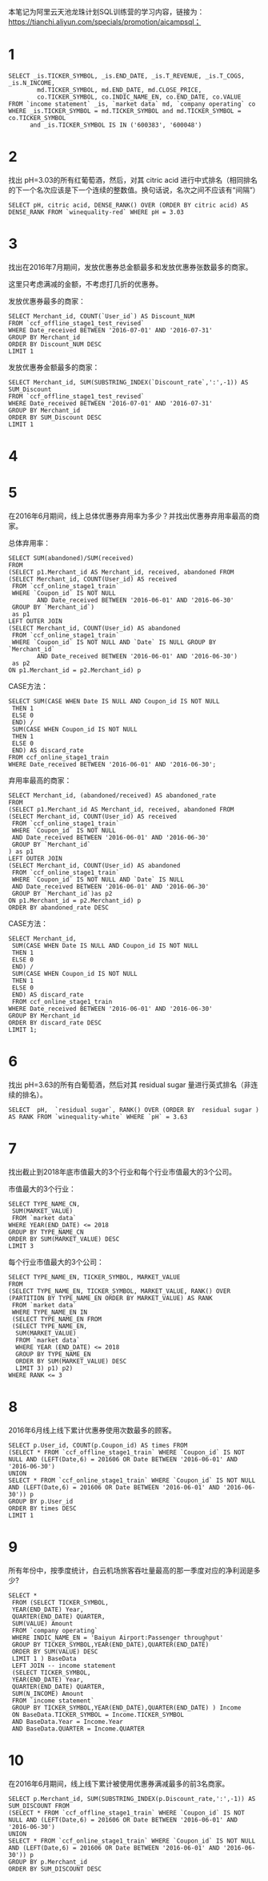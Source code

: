 本笔记为阿里云天池龙珠计划SQL训练营的学习内容，链接为：https://tianchi.aliyun.com/specials/promotion/aicampsql；

# 1 

    SELECT _is.TICKER_SYMBOL, _is.END_DATE, _is.T_REVENUE, _is.T_COGS, _is.N_INCOME,
            md.TICKER_SYMBOL, md.END_DATE, md.CLOSE_PRICE,
            co.TICKER_SYMBOL, co.INDIC_NAME_EN, co.END_DATE, co.VALUE
    FROM `income statement` _is, `market data` md, `company operating` co 
    WHERE _is.TICKER_SYMBOL = md.TICKER_SYMBOL and md.TICKER_SYMBOL = co.TICKER_SYMBOL
          and _is.TICKER_SYMBOL IS IN ('600383', '600048')
       
# 2

找出 pH=3.03的所有红葡萄酒，然后，对其 citric acid 进行中式排名（相同排名的下一个名次应该是下一个连续的整数值。换句话说，名次之间不应该有“间隔”）

    SELECT pH, citric acid, DENSE_RANK() OVER (ORDER BY citric acid) AS DENSE_RANK FROM `winequality-red` WHERE pH = 3.03
    
# 3

找出在2016年7月期间，发放优惠券总金额最多和发放优惠券张数最多的商家。

这里只考虑满减的金额，不考虑打几折的优惠券。
    
发放优惠券最多的商家：
    
    SELECT Merchant_id, COUNT(`User_id`) AS Discount_NUM 
    FROM `ccf_offline_stage1_test_revised` 
    WHERE Date_received BETWEEN '2016-07-01' AND '2016-07-31'
    GROUP BY Merchant_id
    ORDER BY Discount_NUM DESC
    LIMIT 1

发放优惠券金额最多的商家：

    SELECT Merchant_id, SUM(SUBSTRING_INDEX(`Discount_rate`,':',-1)) AS SUM_Discount
    FROM `ccf_offline_stage1_test_revised` 
    WHERE Date_received BETWEEN '2016-07-01' AND '2016-07-31'
    GROUP BY Merchant_id
    ORDER BY SUM_Discount DESC
    LIMIT 1
    
# 4


    
# 5

在2016年6月期间，线上总体优惠券弃用率为多少？并找出优惠券弃用率最高的商家。

总体弃用率：

    SELECT SUM(abandoned)/SUM(received)
    FROM
    (SELECT p1.Merchant_id AS Merchant_id, received, abandoned FROM 
    (SELECT Merchant_id, COUNT(User_id) AS received 
     FROM `ccf_online_stage1_train` 
     WHERE `Coupon_id` IS NOT NULL 
            AND Date_received BETWEEN '2016-06-01' AND '2016-06-30' 
     GROUP BY `Merchant_id`) 
     as p1
    LEFT OUTER JOIN  
    (SELECT Merchant_id, COUNT(User_id) AS abandoned 
     FROM `ccf_online_stage1_train` 
     WHERE `Coupon_id` IS NOT NULL AND `Date` IS NULL GROUP BY `Merchant_id`
            AND Date_received BETWEEN '2016-06-01' AND '2016-06-30')
     as p2
    ON p1.Merchant_id = p2.Merchant_id) p

CASE方法：

    SELECT SUM(CASE WHEN Date IS NULL AND Coupon_id IS NOT NULL
     THEN 1
     ELSE 0
     END) /
     SUM(CASE WHEN Coupon_id IS NOT NULL
     THEN 1
     ELSE 0
     END) AS discard_rate
    FROM ccf_online_stage1_train
    WHERE Date_received BETWEEN '2016-06-01' AND '2016-06-30';

弃⽤率最⾼的商家：


    SELECT Merchant_id, (abandoned/received) AS abandoned_rate
    FROM 
    (SELECT p1.Merchant_id AS Merchant_id, received, abandoned FROM 
    (SELECT Merchant_id, COUNT(User_id) AS received 
     FROM `ccf_online_stage1_train` 
     WHERE `Coupon_id` IS NOT NULL 
     AND Date_received BETWEEN '2016-06-01' AND '2016-06-30' 
     GROUP BY `Merchant_id`
    ) as p1
    LEFT OUTER JOIN  
    (SELECT Merchant_id, COUNT(User_id) AS abandoned 
     FROM `ccf_online_stage1_train` 
     WHERE `Coupon_id` IS NOT NULL AND `Date` IS NULL 
     AND Date_received BETWEEN '2016-06-01' AND '2016-06-30'
     GROUP BY `Merchant_id`)as p2
    ON p1.Merchant_id = p2.Merchant_id) p
    ORDER BY abandoned_rate DESC

CASE方法：

    SELECT Merchant_id, 
     SUM(CASE WHEN Date IS NULL AND Coupon_id IS NOT NULL 
     THEN 1
     ELSE 0
     END) /
     SUM(CASE WHEN Coupon_id IS NOT NULL
     THEN 1
     ELSE 0
     END) AS discard_rate
     FROM ccf_online_stage1_train
    WHERE Date_received BETWEEN '2016-06-01' AND '2016-06-30'
    GROUP BY Merchant_id
    ORDER BY discard_rate DESC
    LIMIT 1;


# 6

找出 pH=3.63的所有⽩葡萄酒，然后对其 residual sugar 量进⾏英式排名（⾮连续的排名）。

    SELECT  pH,  `residual sugar`, RANK() OVER (ORDER BY  residual sugar ) AS RANK FROM `winequality-white` WHERE `pH` = 3.63
    
# 7 

找出截止到2018年底市值最大的3个行业和每个行业市值最大的3个公司。

市值最大的3个行业：

    SELECT TYPE_NAME_CN,
     SUM(MARKET_VALUE)
     FROM `market data`
    WHERE YEAR(END_DATE) <= 2018
    GROUP BY TYPE_NAME_CN
    ORDER BY SUM(MARKET_VALUE) DESC
    LIMIT 3
    
每个行业市值最大的3个公司：

    SELECT TYPE_NAME_EN, TICKER_SYMBOL, MARKET_VALUE
    FROM
    (SELECT TYPE_NAME_EN, TICKER_SYMBOL, MARKET_VALUE, RANK() OVER (PARTITION BY TYPE_NAME_EN ORDER BY MARKET_VALUE) AS RANK
     FROM `market data`
     WHERE TYPE_NAME_EN IN
     (SELECT TYPE_NAME_EN FROM
     (SELECT TYPE_NAME_EN,
      SUM(MARKET_VALUE)
      FROM `market data`
      WHERE YEAR (END_DATE) <= 2018
      GROUP BY TYPE_NAME_EN
      ORDER BY SUM(MARKET_VALUE) DESC
      LIMIT 3) p1) p2)
    WHERE RANK <= 3
    
# 8

2016年6月线上线下累计优惠券使用次数最多的顾客。

    SELECT p.User_id, COUNT(p.Coupon_id) AS times FROM 
    (SELECT * FROM `ccf_offline_stage1_train` WHERE `Coupon_id` IS NOT NULL AND (LEFT(Date,6) = 201606 OR Date BETWEEN '2016-06-01' AND '2016-06-30')
    UNION
    SELECT * FROM `ccf_online_stage1_train` WHERE `Coupon_id` IS NOT NULL AND (LEFT(Date,6) = 201606 OR Date BETWEEN '2016-06-01' AND '2016-06-30')) p
    GROUP BY p.User_id
    ORDER BY times DESC
    LIMIT 1
    
# 9

所有年份中，按季度统计，⽩云机场旅客吞吐量最⾼的那⼀季度对应的净利润是多少?

    SELECT *
     FROM (SELECT TICKER_SYMBOL,
     YEAR(END_DATE) Year,
     QUARTER(END_DATE) QUARTER,
     SUM(VALUE) Amount
     FROM `company operating`
     WHERE INDIC_NAME_EN = 'Baiyun Airport:Passenger throughput'
     GROUP BY TICKER_SYMBOL,YEAR(END_DATE),QUARTER(END_DATE)
     ORDER BY SUM(VALUE) DESC
     LIMIT 1 ) BaseData
     LEFT JOIN -- income statement
     (SELECT TICKER_SYMBOL,
     YEAR(END_DATE) Year,
     QUARTER(END_DATE) QUARTER,
     SUM(N_INCOME) Amount
     FROM `income statement`
     GROUP BY TICKER_SYMBOL,YEAR(END_DATE),QUARTER(END_DATE) ) Income
     ON BaseData.TICKER_SYMBOL = Income.TICKER_SYMBOL
     AND BaseData.Year = Income.Year
     AND BaseData.QUARTER = Income.QUARTER

# 10

在2016年6⽉期间，线上线下累计被使⽤优惠券满减最多的前3名商家。

    SELECT p.Merchant_id, SUM(SUBSTRING_INDEX(p.Discount_rate,':',-1)) AS SUM_DISCOUNT FROM 
    (SELECT * FROM `ccf_offline_stage1_train` WHERE `Coupon_id` IS NOT NULL AND (LEFT(Date,6) = 201606 OR Date BETWEEN '2016-06-01' AND '2016-06-30')
    UNION
    SELECT * FROM `ccf_online_stage1_train` WHERE `Coupon_id` IS NOT NULL AND (LEFT(Date,6) = 201606 OR Date BETWEEN '2016-06-01' AND '2016-06-30')) p
    GROUP BY p.Merchant_id
    ORDER BY SUM_DISCOUNT DESC
